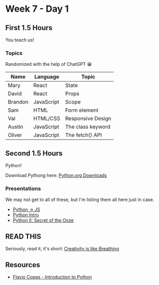 # Week 7 - Day 1

## First 1.5 Hours

You teach us!

### Topics

Randomized with the help of ChatGPT 😁

| Name    | Language   | Topic               |
|---------|------------|---------------------|
| Mary    | React      | State               |
| David   | React      | Props               |
| Brandon | JavaScript | Scope               |
| Sam     | HTML       | Form element        |
| Val     | HTML/CSS   | Responsive Design   |
| Austin  | JavaScript | The class keyword   |
| Oliver  | JavaScript | The fetch() API     |

## Second 1.5 Hours

Python!

Download Pythong here: [Python.org Downloads](https://www.python.org/downloads/)

### Presentations

We may not get to all of these, but I'm listing them all here just in case.

* [Python -> JS](https://docs.google.com/presentation/d/1H1QWJuDiXZTMuKaoVc0ln5vCMCe6zvNroRqDO2zFpLg/edit?usp=sharing)
* [Python Intro](https://docs.google.com/presentation/d/1wOcDnevppnLO9PT3kBBv0T-NcNyiMmp-mCpZGDloSUU/edit?usp=sharing)
* [Python II: Secret of the Ooze](https://docs.google.com/presentation/d/1H1QWJuDiXZTMuKaoVc0ln5vCMCe6zvNroRqDO2zFpLg/edit?usp=sharing)

## READ THIS

Seriously, read it, it's short: [Creativity is like Breathing](https://theoatmeal.com/comics/creativity_breathing)

## Resources

* [Flavio Copes - Introduction to Python](https://flaviocopes.com/python-introduction/)

